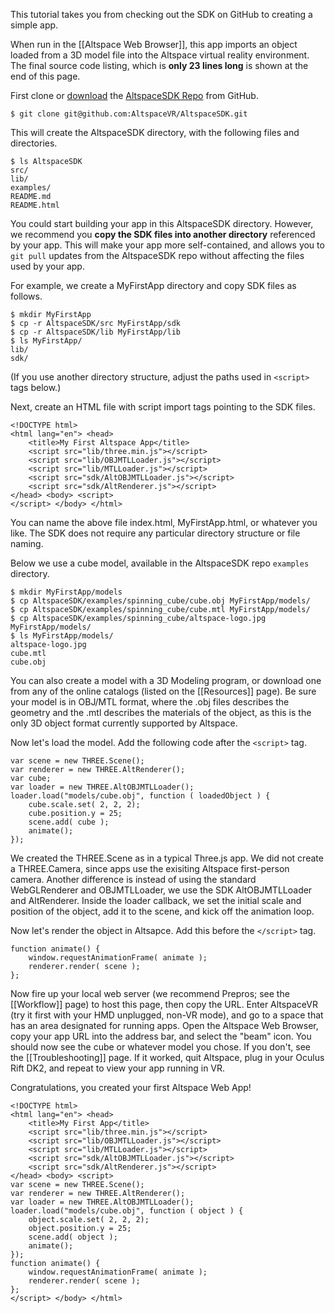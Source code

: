 This tutorial takes you from checking out the SDK on GitHub to creating a simple app.  

When run in the [[Altspace Web Browser]], this app imports an object loaded from a 3D model file into the Altspace virtual reality environment. The final source code listing, which is **only 23 lines long** is shown at the end of this page.

First clone or [download] the [AltspaceSDK Repo] from GitHub.
```
$ git clone git@github.com:AltspaceVR/AltspaceSDK.git
```
This will create the AltspaceSDK directory, with the following files and directories.
```
$ ls AltspaceSDK
src/
lib/
examples/
README.md
README.html
```
You could start building your app in this AltspaceSDK directory.  However, we recommend you **copy the SDK files into another directory** referenced by your app.  This will make your app more self-contained, and allows you to `git pull` updates from the AltspaceSDK repo without affecting the files used by your app.

For example, we create a MyFirstApp directory and copy SDK files as follows.
```
$ mkdir MyFirstApp
$ cp -r AltspaceSDK/src MyFirstApp/sdk
$ cp -r AltspaceSDK/lib MyFirstApp/lib
$ ls MyFirstApp/
lib/
sdk/
```
(If you use another directory structure, adjust the paths used in `<script>` tags below.)

Next, create an HTML file with script import tags pointing to the SDK files.  
```
<!DOCTYPE html>
<html lang="en"> <head>
    <title>My First Altspace App</title>
    <script src="lib/three.min.js"></script>
    <script src="lib/OBJMTLLoader.js"></script>
    <script src="lib/MTLLoader.js"></script>
    <script src="sdk/AltOBJMTLLoader.js"></script>
    <script src="sdk/AltRenderer.js"></script>
</head> <body> <script>
</script> </body> </html>
```
You can name the above file index.html, MyFirstApp.html, or whatever you like. The SDK does not require any particular directory structure or file naming.

Below we use a cube model, available in the AltspaceSDK repo `examples` directory. 
```
$ mkdir MyFirstApp/models
$ cp AltspaceSDK/examples/spinning_cube/cube.obj MyFirstApp/models/
$ cp AltspaceSDK/examples/spinning_cube/cube.mtl MyFirstApp/models/
$ cp AltspaceSDK/examples/spinning_cube/altspace-logo.jpg MyFirstApp/models/
$ ls MyFirstApp/models/
altspace-logo.jpg
cube.mtl
cube.obj
```
You can also create a model with a 3D Modeling program, or download one from any of the online catalogs (listed on the [[Resources]] page).  Be sure your model is in OBJ/MTL format, where the .obj files describes the geometry and the .mtl describes the materials of the object, as this is the only 3D object format currently supported by Altspace.  

Now let's load the model.  Add the following code after the `<script>` tag.
```
var scene = new THREE.Scene();
var renderer = new THREE.AltRenderer();
var cube;
var loader = new THREE.AltOBJMTLLoader();
loader.load("models/cube.obj", function ( loadedObject ) {
	cube.scale.set( 2, 2, 2);
	cube.position.y = 25;
	scene.add( cube );
	animate();
});
```
We created the THREE.Scene as in a typical Three.js app.  We did not create a THREE.Camera, since apps use the exisiting Altspace first-person camera.  Another difference is instead of using the standard WebGLRenderer and OBJMTLLoader, we use the SDK AltOBJMTLLoader and AltRenderer.  Inside the loader callback, we set the initial scale and position of the object, add it to the scene, and kick off the animation loop.

Now let's render the object in Altsapce. Add this before the `</script>` tag.
```
function animate() {
	window.requestAnimationFrame( animate );
	renderer.render( scene );
};
```
Now fire up your local web server (we recommend Prepros; see the [[Workflow]] page) to host this page, then copy the URL. Enter AltspaceVR (try it first with your HMD unplugged, non-VR mode), and go to a space that has an area designated for running apps.  Open the Altspace Web Browser, copy your app URL into the address bar, and select the "beam" icon. You should now see the cube or whatever model you chose.  If you don't, see the [[Troubleshooting]] page. If it worked, quit Altspace, plug in your Oculus Rift DK2, and repeat to view your app running in VR.  

Congratulations, you created your first Altspace Web App!

```
<!DOCTYPE html>
<html lang="en"> <head>
    <title>My First App</title>
    <script src="lib/three.min.js"></script>
    <script src="lib/OBJMTLLoader.js"></script>
    <script src="lib/MTLLoader.js"></script>
    <script src="sdk/AltOBJMTLLoader.js"></script>
    <script src="sdk/AltRenderer.js"></script>
</head> <body> <script>
var scene = new THREE.Scene();
var renderer = new THREE.AltRenderer();
var loader = new THREE.AltOBJMTLLoader();
loader.load("models/cube.obj", function ( object ) {
	object.scale.set( 2, 2, 2);
	object.position.y = 25;
	scene.add( object );
	animate();
});
function animate() {
	window.requestAnimationFrame( animate );
	renderer.render( scene );
};
</script> </body> </html>
```

[AltspaceSDK Repo]: https://github.com/AltspaceVR/AltspaceSDK
[README]: https://github.com/AltspaceVR/AltspaceSDK
[download]: https://github.com/AltspaceVR/AltspaceSDK/archive/master.zip
[Three.js Examples]: http://threejs.org/examples/

